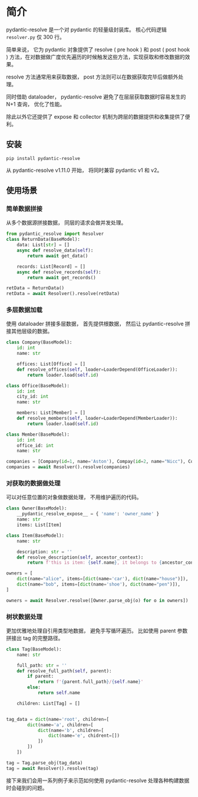 # 简介

pydantic-resolve 是一个对 pydantic 的轻量级封装库。 核心代码逻辑 `resolver.py` 仅 300 行。

简单来说， 它为 pydantic 对象提供了 resolve ( pre hook ) 和 post ( post hook ) 方法，在对数据做广度优先遍历的时候触发这些方法，实现获取和修改数据的效果。

resolve 方法通常用来获取数据， post 方法则可以在数据获取完毕后做额外处理。

同时借助 dataloader， pydantic-resolve 避免了在层层获取数据时容易发生的 N+1 查询， 优化了性能。

除此以外它还提供了 expose 和 collector 机制为跨层的数据提供和收集提供了便利。

## 安装

```
pip install pydantic-resolve
```

从 pydantic-resolve v1.11.0 开始， 将同时兼容 pydantic v1 和 v2。

## 使用场景

### 简单数据拼接

从多个数据源拼接数据， 同层的请求会做并发处理。

```python
from pydantic_resolve import Resolver
class ReturnData(BaseModel):
    data: List[str] = []
    async def resolve_data(self):
        return await get_data()

    records: List[Record] = []
    async def resolve_records(self):
        return await get_records()

retData = ReturnData()
retData = await Resolver().resolve(retData)
```

### 多层数据加载

使用 dataloader 拼接多层数据， 首先提供根数据， 然后让 pydantic-resolve 拼接其他层级的数据。

```python
class Company(BaseModel):
    id: int
    name: str

    offices: List[Office] = []
    def resolve_offices(self, loader=LoaderDepend(OfficeLoader)):
        return loader.load(self.id)

class Office(BaseModel):
    id: int
    city_id: int
    name: str

    members: List[Member] = []
    def resolve_members(self, loader=LoaderDepend(MemberLoader)):
        return loader.load(self.id)

class Member(BaseModel):
    id: int
    office_id: int
    name: str

companies = [Company(id=1, name='Aston'), Compay(id=2, name="Nicc"), Company(id=3, name="Carxx")]
companies = await Resolver().resolve(companies)
```

### 对获取的数据做处理

可以对任意位置的对象做数据处理， 不用维护遍历的代码。

```python
class Owner(BaseModel):
    __pydantic_resolve_expose__ = { 'name': 'owner_name' }
    name: str
    items: List[Item]

class Item(BaseModel):
    name: str

    description: str = ''
    def resolve_description(self, ancestor_context):
        return f'this is item: {self.name}, it belongs to {ancestor_context['owner_name']}'

owners = [
    dict(name="alice", items=[dict(name='car'), dict(name="house")]),
    dict(name="bob", items=[dict(name='shoe'), dict(name="pen")]),
]

owners = await Resolver.resolve([Owner.parse_obj(o) for o in owners])
```

### 树状数据处理

更加优雅地处理自引用类型地数据， 避免手写循环遍历。 比如使用 parent 参数拼接出 tag 的完整路径。

```python
class Tag(BaseModel):
    name: str

    full_path: str = ''
    def resolve_full_path(self, parent):
        if parent:
            return f'{parent.full_path}/{self.name}'
        else:
            return self.name

    children: List[Tag] = []


tag_data = dict(name='root', children=[
        dict(name='a', children=[
            dict(name='b', children=[
                dict(name='e', chidrent=[])
            ])
        ])
    ])

tag = Tag.parse_obj(tag_data)
tag = await Resolver().resolve(tag)
```

接下来我们会用一系列例子来示范如何使用 pydantic-resolve 处理各种构建数据时会碰到的问题。
